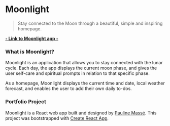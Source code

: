 # Moonlight

> Stay connected to the Moon through a beautiful, simple and inspiring homepage. 

**[- Link to Moonlight app -](https://moon-light.netlify.app/)**

### What is Moonlight? 

Moonlight is an application that allows you to stay connected with the lunar cycle. Each day, the app displays the current moon phase, and gives the user self-care and spiritual prompts in relation to that specific phase. 

As a homepage, Moonlight displays the current time and date, local weather forecast, and enables the user to add their own daily to-dos. 

### Portfolio Project

Moonlight is a React web app built and designed by [Pauline Massé](https://github.com/paulinemss). This project was bootstrapped with [Create React App](https://github.com/facebook/create-react-app).